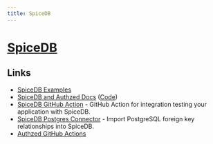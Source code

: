 ```yaml
---
title: SpiceDB
---
```


# [SpiceDB](https://github.com/authzed/spicedb)

## Links

- [SpiceDB Examples](https://github.com/authzed/examples)
- [SpiceDB and Authzed Docs](https://docs.authzed.com/) ([Code](https://github.com/authzed/docs))
- [SpiceDB GitHub Action](https://github.com/authzed/action-spicedb) - GitHub Action for integration testing your application with SpiceDB.
- [SpiceDB Postgres Connector](https://github.com/authzed/connector-postgresql) - Import PostgreSQL foreign key relationships into SpiceDB.
- [Authzed GitHub Actions](https://github.com/authzed/actions)
